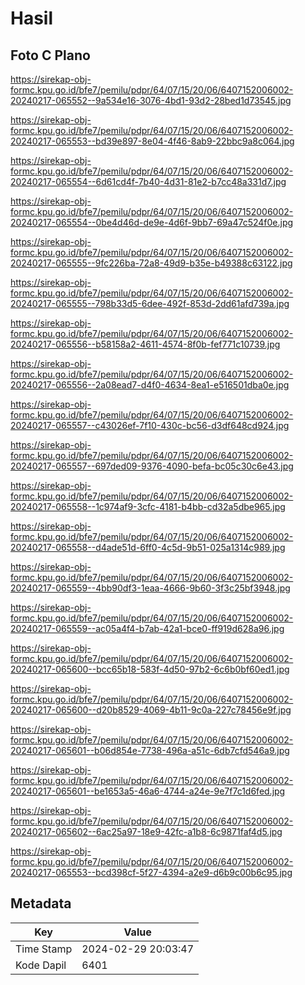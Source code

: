 # Hasil

## Foto C Plano

https://sirekap-obj-formc.kpu.go.id/bfe7/pemilu/pdpr/64/07/15/20/06/6407152006002-20240217-065552--9a534e16-3076-4bd1-93d2-28bed1d73545.jpg

https://sirekap-obj-formc.kpu.go.id/bfe7/pemilu/pdpr/64/07/15/20/06/6407152006002-20240217-065553--bd39e897-8e04-4f46-8ab9-22bbc9a8c064.jpg

https://sirekap-obj-formc.kpu.go.id/bfe7/pemilu/pdpr/64/07/15/20/06/6407152006002-20240217-065554--6d61cd4f-7b40-4d31-81e2-b7cc48a331d7.jpg

https://sirekap-obj-formc.kpu.go.id/bfe7/pemilu/pdpr/64/07/15/20/06/6407152006002-20240217-065554--0be4d46d-de9e-4d6f-9bb7-69a47c524f0e.jpg

https://sirekap-obj-formc.kpu.go.id/bfe7/pemilu/pdpr/64/07/15/20/06/6407152006002-20240217-065555--9fc226ba-72a8-49d9-b35e-b49388c63122.jpg

https://sirekap-obj-formc.kpu.go.id/bfe7/pemilu/pdpr/64/07/15/20/06/6407152006002-20240217-065555--798b33d5-6dee-492f-853d-2dd61afd739a.jpg

https://sirekap-obj-formc.kpu.go.id/bfe7/pemilu/pdpr/64/07/15/20/06/6407152006002-20240217-065556--b58158a2-4611-4574-8f0b-fef771c10739.jpg

https://sirekap-obj-formc.kpu.go.id/bfe7/pemilu/pdpr/64/07/15/20/06/6407152006002-20240217-065556--2a08ead7-d4f0-4634-8ea1-e516501dba0e.jpg

https://sirekap-obj-formc.kpu.go.id/bfe7/pemilu/pdpr/64/07/15/20/06/6407152006002-20240217-065557--c43026ef-7f10-430c-bc56-d3df648cd924.jpg

https://sirekap-obj-formc.kpu.go.id/bfe7/pemilu/pdpr/64/07/15/20/06/6407152006002-20240217-065557--697ded09-9376-4090-befa-bc05c30c6e43.jpg

https://sirekap-obj-formc.kpu.go.id/bfe7/pemilu/pdpr/64/07/15/20/06/6407152006002-20240217-065558--1c974af9-3cfc-4181-b4bb-cd32a5dbe965.jpg

https://sirekap-obj-formc.kpu.go.id/bfe7/pemilu/pdpr/64/07/15/20/06/6407152006002-20240217-065558--d4ade51d-6ff0-4c5d-9b51-025a1314c989.jpg

https://sirekap-obj-formc.kpu.go.id/bfe7/pemilu/pdpr/64/07/15/20/06/6407152006002-20240217-065559--4bb90df3-1eaa-4666-9b60-3f3c25bf3948.jpg

https://sirekap-obj-formc.kpu.go.id/bfe7/pemilu/pdpr/64/07/15/20/06/6407152006002-20240217-065559--ac05a4f4-b7ab-42a1-bce0-ff919d628a96.jpg

https://sirekap-obj-formc.kpu.go.id/bfe7/pemilu/pdpr/64/07/15/20/06/6407152006002-20240217-065600--bcc65b18-583f-4d50-97b2-6c6b0bf60ed1.jpg

https://sirekap-obj-formc.kpu.go.id/bfe7/pemilu/pdpr/64/07/15/20/06/6407152006002-20240217-065600--d20b8529-4069-4b11-9c0a-227c78456e9f.jpg

https://sirekap-obj-formc.kpu.go.id/bfe7/pemilu/pdpr/64/07/15/20/06/6407152006002-20240217-065601--b06d854e-7738-496a-a51c-6db7cfd546a9.jpg

https://sirekap-obj-formc.kpu.go.id/bfe7/pemilu/pdpr/64/07/15/20/06/6407152006002-20240217-065601--be1653a5-46a6-4744-a24e-9e7f7c1d6fed.jpg

https://sirekap-obj-formc.kpu.go.id/bfe7/pemilu/pdpr/64/07/15/20/06/6407152006002-20240217-065602--6ac25a97-18e9-42fc-a1b8-6c9871faf4d5.jpg

https://sirekap-obj-formc.kpu.go.id/bfe7/pemilu/pdpr/64/07/15/20/06/6407152006002-20240217-065553--bcd398cf-5f27-4394-a2e9-d6b9c00b6c95.jpg


## Metadata

| Key        | Value               |
| ---------- | ------------------- |
| Time Stamp | 2024-02-29 20:03:47 |
| Kode Dapil | 6401                |



